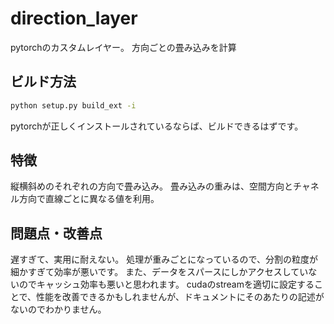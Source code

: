 # direction_layer
pytorchのカスタムレイヤー。 
方向ごとの畳み込みを計算

## ビルド方法
```bash
python setup.py build_ext -i
```
pytorchが正しくインストールされているならば、ビルドできるはずです。

## 特徴
縦横斜めのそれぞれの方向で畳み込み。 
畳み込みの重みは、空間方向とチャネル方向で直線ごとに異なる値を利用。

## 問題点・改善点
遅すぎて、実用に耐えない。 
処理が重みごとになっているので、分割の粒度が細かすぎて効率が悪いです。 
また、データをスパースにしかアクセスしていないのでキャッシュ効率も悪いと思われます。 
cudaのstreamを適切に設定することで、性能を改善できるかもしれませんが、ドキュメントにそのあたりの記述がないのでわかりません。
